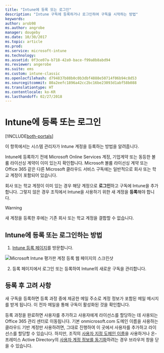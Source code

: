 ```yaml
---
title: "Intune에 등록 또는 로그인"
description: "Intune 구독에 등록하거나 로그인하여 구독을 시작하는 방법"
keywords: 
author: arob98
ms.author: angrobe
manager: dougeby
ms.date: 10/30/2017
ms.topic: article
ms.prod: 
ms.service: microsoft-intune
ms.technology: 
ms.assetid: 0f3ce07a-b718-42a9-bace-f99a8b8abd94
ms.reviewer: angerobe
ms.suite: ems
ms.custom: intune-classic
ms.openlocfilehash: d794837b88b0c0b3dbf4888e50714f06b94c8d53
ms.sourcegitcommit: 80a2eefc1896a42cc2bc16be23093d1abf58b088
ms.translationtype: HT
ms.contentlocale: ko-KR
ms.lasthandoff: 02/27/2018
---
```

# <a name="sign-up-or-sign-in-to-intune"></a>Intune에 등록 또는 로그인

[!INCLUDE[both-portals](./includes/note-for-both-portals.md)]

이 항목에서는 시스템 관리자가 Intune 계정을 등록하는 방법을 알려줍니다.

Intune에 등록하기 전에 Microsoft Online Services 계정, 기업계약 또는 동등한 볼륨 라이선싱 계약이 이미 있는지 확인합니다. Microsoft 볼륨 라이선싱 계약 또는 Office 365 같은 다른 Microsoft 클라우드 서비스 구독에는 일반적으로 회사 또는 학교 계정이 포함되어 있습니다.

회사 또는 학교 계정이 이미 있는 경우 해당 계정으로 **로그인**하고 구독에 Intune을 추가합니다. 그렇지 않은 경우 조직에서 Intune을 사용하기 위한 새 계정을 **등록**해야 합니다.

>[!WARNING]
>새 계정을 등록한 후에는 기존 회사 또는 학교 계정을 결합할 수 없습니다.

## <a name="how-to-sign-up-or-sign-in-to-intune"></a>Intune에 등록 또는 로그인하는 방법

1.  [Intune 등록 페이지](https://portal.office.com/Signup/Signup.aspx?OfferId=40BE278A-DFD1-470a-9EF7-9F2596EA7FF9&dl=INTUNE_A&ali=1#0%20)를 방문합니다.

  ![Microsoft Intune 평가판 계정 등록 웹 페이지의 스크린샷](./media/account-sign-up-site.png)

2.  등록 페이지에서 로그인 또는 등록하여 Intune의 새로운 구독을 관리합니다.

## <a name="post-sign-up-considerations"></a>등록 후 고려 사항
새 구독을 등록하면 등록 과정 중에 제공한 메일 주소로 계정 정보가 포함된 메일 메시지를 받게 됩니다. 이 전자 메일을 통해 구독이 활성화된 것을 확인합니다.

등록 과정을 완료하면 사용자를 추가하고 사용자에게 라이선스를 할당하는 데 사용되는 Office 365 관리 센터로 이동됩니다. 기본 onmicrosoft.com 도메인 이름을 사용하는 클라우드 기반 계정만 사용하려면, 그대로 진행하여 이 곳에서 사용자를 추가하고 라이선스를 할당할 수 있습니다. 하지만, 조직의 [사용자 지정 도메인 이름](custom-domain-name-configure.md)을 사용하거나 온-프레미스 Active Directory의 [사용자 계정 정보를 동기화](users-add.md#sync-active-directory-and-add-users-to-intune)하려는 경우 브라우저 창을 닫을 수 있습니다.
